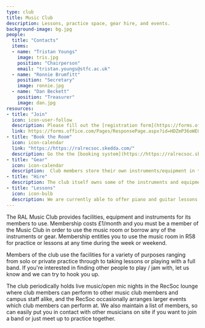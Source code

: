 ```yaml
---
type: club
title: Music Club
description: Lessons, practice space, gear hire, and events.
background-image: bg.jpg
people:
  title: "Contacts"
  items:
  - name: "Tristan Youngs"
    image: tris.jpg
    position: "Chairperson"
    email: "tristan.youngs@stfc.ac.uk"
  - name: "Ronnie Brumfitt"
    position: "Secretary"
    image: ronnie.jpg
  - name: "Dan Beckett"
    position: "Treasurer"
    image: dan.jpg
resources:
- title: "Join"
  icon: icon-user-follow
  description: Please fill out the [registration form](https://forms.office.com/Pages/ResponsePage.aspx?id=HDZmP36oWEGPYZnoLbPKyA_pNqwwM-xEi5PZzLTPq4FUOUpST1pGRTJITE5LRVpTNUNNTkhPWDhIRCQlQCN0PWcu) to start the ball rolling. For informal enquiry contact one of the representatives listed above.
  link: https://forms.office.com/Pages/ResponsePage.aspx?id=HDZmP36oWEGPYZnoLbPKyA_pNqwwM-xEi5PZzLTPq4FUOUpST1pGRTJITE5LRVpTNUNNTkhPWDhIRCQlQCN0PWcu
- title: "Book the Room"
  icon: icon-calendar
  link: "https://https://ralrecsoc.skedda.com/"
  description: Go the the [booking system](https://https://ralrecsoc.skedda.com/"). The booking system requires registration - a link to do so will have been sent when you joined the club.
- title: "Gear"
  icon: icon-calendar
  description:  Club members store their own instruments/equipment in the Music Room, and as a common courtesy you should seek the permission of the owner before using their gear. Please get in touch with the club chair if you want to locate the owner of a particular piece of equipment. Equally, if you want to leave a piece of your gear in the room long-term then you must get in touch with the club secretary to let them know it's there, as well as its value, otherwise it will not be covered by our insurance.
- title: "Hire"
  description: The club itself owns some of the instruments and equipment in the room, and which is listed below. This is for general use *within the room* only, but if you have an external gig or function and want to borrow some equipment, please contact the club reps.
- title: "Lessons"
  icon: icon-bulb
  description: We are currently able to offer piano and guitar lessons on site with professional teachers. Please contact the team for more information.
---
```


The RAL Music Club provides facilities, equipment and instruments for its members to use. Membership costs £1/month and you must be a member of the Music Club in order to use the music room or borrow any of the instruments or gear. Membership entitles you to use the music room in R58 for practice or lessons at any time during the week or weekend.

Members of the club use the facilities for a variety of purposes ranging from solo or private practice through to taking lessons or playing with a full band. If you're interested in finding other people to play / jam with, let us know and we can try to hook you up.

The club periodically holds live music/open mic nights in the RecSoc lounge where club members can perform to other music club members and campus staff alike, and the RecSoc occasionally arranges larger events which club members can perform at.  We also maintain a list of members, so can easily put you in contact with other musicians on site if you want to join a band or just meet up to practice together.
